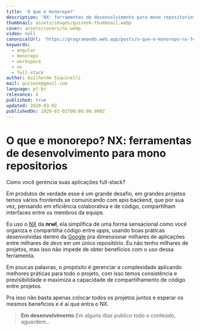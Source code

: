 ```yaml
---
title: 'O que e monorepo?'
description: 'NX: ferramentas de desenvolvimento para mono repositorios'
thumbnail: assets/images/guiseek-thumbnail.webp
cover: assets/covers/nx.webp
video: null
canonicalUrl: 'https://programando.web.app/posts/o-que-e-monorepo-nx-ferramentas-de-desenvolvimento-para-mono-repositorios'
keywords:
  - angular
  - monorepo
  - workspace
  - nx
  - full-stack
author: Guilherme Siquinelli
mail: guiseek@gmail.com
language: pt-br
relevance: 4
published: true
updated: 2020-03-02
publishedOn: 2020-03-02T00:00:00.000Z
---
```


# O que e monorepo? NX: ferramentas de desenvolvimento para mono repositorios

Como você gerencia suas aplicações full-stack?

Em produtos de verdade esse é um grande desafio, em grandes projetos temos  vários frontends se comunicando com apis backend, que por sua vez, pensando em eficiência colaborativa e de código, compartilham interfaces entre os membros da equipe.

Eu uso o [NX] da __nrwl__, ela simplifica de uma forma sensacional como você organiza e compartilha código entre _apps_, usando boas práticas desenvolvidas dentro da [Google] pra dimensionar milhares de aplicações entre milhares de _devs_ em um único _repositório_.
Eu não tenho milhares de projetos, mas isso não impede de obter benefícios com o uso dessa ferramenta.

Em poucas palavras, o propósito é gerenciar a complexidade aplicando melhores práticas para todo o projeto, com isso temos consistência e previsibilidade e maximiza a capacidade de compartilhamento de código entre projetos.

Pra isso não basta apenas colocar todos os projetos juntos e esperar os mesmos benefícios e é aí que entra o NX.

> __Em desenvolvimento__
> Em alguns dias publico todo o conteúdo, aguardem...


<!-- em escala e é aí que o NX entra nos próximos 10 minutos, veremos.

como a complexidade pode crescer muito rapidamente em um projeto de pilha cheia, construiremos dois.

aplicativos front-end, um com angular e outro com reagir e, em seguida, um compartilhado.

back-end com ninho em cima disso, adicionaremos várias bibliotecas compartilhadas que podem.

ser usado por todos esses três aplicativos, vamos em frente e crie um novo espaço de trabalho do NX.

para ver como ele pode nos ajudar a gerenciar um projeto como esse na linha de comando.

execute npx create NX workspace seguido pelo nome da sua organização ou produto.

nos dará um espaço de trabalho vazio e escreveremos a maior parte do nosso código no.

diretórios de aplicativos e bibliotecas diretamente do NX vai ajudar você.

separar seu código compartilhado do código do aplicativo, por exemplo, você pode.

possui dois aplicativos de front-end, um para seus clientes e outro para seu.

funcionários esses aplicativos viveriam no diretório de aplicativos, mas eles poderiam compartilhar.

elementos comuns da interface do usuário que iriam para o diretório libs, portanto isso funciona muito bem.

quando você tem um sistema de design no qual compartilha elementos comuns da interface do usuário entre vários.

aplicativos, mas você também pode ter um aplicativo de back-end implementado em um servidor de nó.

e se você estiver usando texto datilografado, provavelmente desejará compartilhar interfaces entre.

seu código de front-end e back-end sem precisar duplicar e gerar novamente esse.

codificar essas interfaces também pode viver no diretório libs e ser usado de maneira confiável.

em um aplicativo grande, vamos em frente e imagine que estamos construindo.

um produto para uma empresa de viagens, temos uma equipe de engenheiros angulares que são.

atribuído à criação do aplicativo voltado para o cliente front-end, podemos optar por.

24 estruturas diferentes específicas, como reação angular e SAS, então vamos em frente.

e faça isso pela angular primeiro, nossa equipe de engenheiros deseja usar testes modernos.

ferramentas como Cypress ingest e X oferecem a opção de definir apenas essas coisas.

automaticamente sem nenhuma configuração de sua parte.

agora que nosso espaço de trabalho está configurado para ajuste angular e Cypress, iremos.

adiante e gere um novo aplicativo que criará um novo aplicativo angular exatamente como ele.

faria com a CLI angular, mas adaptada especificamente a este espaço de trabalho, você pode encontrar.

o aplicativo no fluxo do aplicativo junto com uma pasta para teste de ponta a ponta configurada.

com Cypress agora até este ponto, acabamos de usar o terminal para.

execute esses comandos, mas na verdade há uma maneira melhor de fazer isso se você estiver usando.

NX Eu recomendo que você instale o console angular vs o plug-in de código.

O plugin permite navegar facilmente por todos os comandos que você possui.

disposição através do NX, você não precisa memorizar nenhum comando ou pesquisar.

os documentos está tudo bem aqui no seu IDE e.

isso realmente ajuda a gerenciar a complexidade, porque você pode ter dezenas de aplicativos.

e bibliotecas em um único repositório mono, por exemplo, se queremos apenas executar o.

testes de ponta a ponta em nosso aplicativo de reservas atual, podemos fazer isso selecionando o.

opções que queremos e, em seguida, clicar em um botão e que dará um cipreste.

executando en testes para este aplicativo específico e da mesma tela também podemos.

executar nossos testes unitários de componentes que foram montados com baús e outro.

O recurso do console é que ele salva seus comandos na memória para que você possa.

execute-as novamente com as mesmas opções, basta clicar em um botão sem ter.

pensar nisso agora ter esta moeda moderna é muito legal, mas a mais.

os poderosos benefícios do NX começam a surgir à medida que seu aplicativo cresce em complexidade neste momento.

ponto, temos apenas um único cliente enfrentando aplicativo angular, mas vamos imaginar que.

ter uma equipe separada de desenvolvedores que estão trabalhando em um aplicativo de administração interno para.

gerenciar reservas de clientes, mas essa equipe de desenvolvimento prefere usar o.

Agora, como mencionei anteriormente, você pode usar o NX com qualquer projeto JavaScript, mas.

também inclui suporte de primeira classe para reagir, precisamos primeiro ativar o.

reagir ferramentas executando ng adicionar narval reagir e se voltarmos para o console.

agora terá acesso a esquemas especificamente para gerar reagir.

aplicativos e componentes, vamos em frente e geramos nosso aplicativo de reação do administrador.

apenas usando os padrões internos e agora temos um segundo aplicativo nos aplicativos. diretório, juntamente com seu próprio conjunto de testes de ponta a ponta agora, neste ponto, temos um. repositório mono com duas aplicações individuais, mas uma das. conceitos errôneos que você já deve ter ouvido falar é que colocar. todo o seu código em um único repositório mono atrasará seus testes e. pipelines de implantação em um projeto grande, você só deseja reconstruir e testar o. partes do aplicativo que foram afetadas por alterações que podem ser uma. aplicativo individual ou pode haver vários aplicativos que foram. afetado por uma alteração em uma de suas dependências compartilhadas que um ex pode detectar.

onde as alterações de código afetarão o repositório mono, permitindo que você trabalhe com eficiência.

com mudança de isolamento em qualquer escala, se olharmos para o ramo principal do git, você pode.

veja que temos um diretório de trabalho limpo, sem alterações e se formos para o diretório.

console angular no diagrama de dependência, podemos ver os nossos aplicativos aqui, que.

estão atualmente acinzentados porque não há alterações, mas se formos fazer uma.

alterar para o nosso aplicativo de reação, será destacado automaticamente em vermelho e.

porque o NX sabe quais aplicativos são afetados por alterações no ramo atual, podemos.

testar e construir aqueles em isolamento e é isso que Narwhal significa quando eles.

falar sobre o desenvolvimento como o Google, porque uma empresa como o Google pode ter.

milhares de aplicativos em um único repositório mono e a única maneira de operá-los em.

escala é entender quais aplicativos são afetados pela mudança se você olhar para o.

comandos sob o console angular, você verá um monte deles que são.

prefixados por afetados, esses comandos permitem que as equipes trabalhem simultaneamente em.

vários aplicativos ou bibliotecas e poder construí-los e testá-los isoladamente, sem.

ter que se preocupar com tudo o que está acontecendo no repositório mono isso é.

especialmente importante quando você começa a falar sobre código que pode afetar.

vários aplicativos, podemos demonstrar que, gerando uma biblioteca com o NX que.

ser usado pelos aplicativos angulares e de reação, vamos em frente e chamamos isso de nosso.

biblioteca de utilitários e porque eu usei o esquema padrão ele só vai.

gerar um projeto datilografado de baunilha, mas você pode gerar estruturas específicas.

bibliotecas também agora outro recurso que quero salientar antes de irmos a qualquer.

Além disso, você tem a opção de adicionar tags às suas bibliotecas..

tags let completamente opcionais permitem controlar quais tipos de aplicativos podem ser usados.

esta biblioteca como uma dependência, por exemplo, você pode ter um front-end compartilhado.

biblioteca que toca o Dom que você não gostaria de ser usado por um nó.

projeto, portanto, se um desenvolvedor de back-end tentar usar essa biblioteca como uma dependência,.

receberá um erro de limpeza que lhes dirá que é uma má ideia agora, se você já.

criou uma biblioteca compartilhável, você sabe que existem muitas etapas necessárias.

para configurar seu texto datilografado, configurar seus scripts de construção e todos os seus testes.

utilitários, mas como você está prestes a ver o NX torna todo esse processo completamente.

trivial, neste ponto, vamos entrar no código fonte da nossa biblioteca de utilitários.

e vou exportar uma variável chamada foguete unicórnio que pode.

alguns caracteres emoji porque nossa equipe de design disse que precisamos mostrar esses.

caracteres em cada página inicial de cada aplicativo em toda a empresa.

Agora, o mais impressionante do NX é que ele simplifica bastante o compartilhamento de código no.

No início deste vídeo, configuramos esse espaço de trabalho com um nome de organização e.

agora podemos importar todo o nosso código compartilhado desse namespace, começando com o @.

símbolo toda a configuração é feita para nós, então tudo o que precisamos fazer é importar o.

código que queremos usar, vamos começar fazendo isso em nosso aplicativo angular e depois.

vamos mudar para reagir e fazer a mesma coisa lá então agora temos dois.

aplicativos JavaScript front-end que compartilham um conjunto comum de utilitários agora realmente.

O mais surpreendente é que o NX acompanhará todos os aplicativos que dependem do.

biblioteca compartilhada, vamos imaginar que nossa equipe de design chegue até nós e diga.

que precisamos adicionar um emoji adicional a essa sequência se fizermos essa alteração em.

um ramo git limpo e, em seguida, volte ao diagrama de dependência que podemos ver.

exatamente quais aplicativos são afetados pela mudança, mesmo que não tenhamos realmente.

mudar qualquer coisa nos principais aplicativos front-end, eles ainda estarão.

destacado em vermelho porque eles dependem da biblioteca de utilitários que fez.

mudar e também vale ressaltar que há um comando adicional.

fornecido pelo NX que o ajudará a visualizar todo o gráfico de dependência.

com as bibliotecas afetadas sendo descritas em vermelho agora, neste ponto, temos.

só falamos sobre código de front-end, mas o NX também pode lidar com o nó do lado do servidor.

projetos com suporte de primeira classe para nest e Express nesta demonstração, usaremos.

aninhar e a primeira coisa que vamos fazer é optar pelos esquemas e depois vamos.

no console angular e encontre o comando para gerar um novo ninho.

O aplicativo fornecerá ao back-end um nome de API e sua responsabilidade é.

buscar itens do banco de dados relacionados a reservas de clientes, isso adiciona outro aplicativo.

para a história do aplicativo, mas desta vez sem testes de ponta a ponta, porque é uma.

projeto de back-end agora uma das coisas mais comuns para compartilhar entre seus.

código front-end e back-end são suas interfaces de texto datilografado que um ninho deseja.

para ler e gravar dados em um banco de dados de back-end e verifique se esses dados.

tem uma forma específica com uma interface de texto, mas provavelmente também desejará.

intellisense quando lemos esses dados e os usamos em nossos aplicativos front-end.

o que estou fazendo agora é criar outra biblioteca do NX e depois vou adicionar um.

interface datilografada, chamada reserva, colocando esse código em um.

biblioteca compartilhada, agora podemos usá-la em qualquer um de nossos aplicativos front-end ou back-end.

Além disso, podemos aproveitar o gráfico de dependência para descobrir exatamente.

quais aplicativos dependem desse tipo de dados; portanto, se essa interface mudar, então você.

saber exatamente quais aplicativos testar para criar e, finalmente, implantar em sua produção.

então há muitos benefícios óbvios para.

uma ferramenta como NX coisas como ferramentas de teste modernas como Cypress ingerir um.

gráfico de dependência que o ajudará a dimensionar um repo mono para um tamanho infinitamente grande.

equipe, bem como executores de tarefas e geradores de Co para manter seu projeto.

organizado e o resultado final é um conjunto de ferramentas que ajudarão você a desenvolver.

O Google oferece à sua organização uma maneira previsível de colaborar e.

automatize aplicativos Web complexos em grande escala. Confira o tutorial completo sobre o NX.

dev para aprender mais
---
title: 'O que e monorepo?'
description: 'NX: ferramentas de desenvolvimento para mono repositorios'
thumbnail: assets/images/guiseek-thumbnail.jpg
cover: null
video: mVKMse-gFBI
keywords:
  - angular
  - monorepo
  - workspace
  - nx
  - full-stack
author: Guilherme Siquinelli
mail: guiseek@gmail.com
published: true
updated: 2020-03-02
publishedOn: 2020-03-02T00:00:00.000Z
---

# O que e monorepo? NX: ferramentas de desenvolvimento para mono repositorios

Como você gerencia suas aplicações full-stack?

Em produtos de verdade esse é um grande desafio, em grandes projetos temos  vários frontends se comunicando com apis backend, que por sua vez, pensando em eficiência colaborativa e de código, compartilham interfaces entre os membros da equipe.

Eu uso o [NX] da __nrwl__, ela simplifica de uma forma sensacional como você organiza e compartilha código entre _apps_, usando boas práticas desenvolvidas dentro da [Google] pra dimensionar milhares de aplicações entre milhares de _devs_ em um único _repositório_.
Eu não tenho milhares de projetos, mas isso não impede de obter benefícios com o uso dessa ferramenta.

Em poucas palavras, o propósito é gerenciar a complexidade aplicando melhores práticas para todo o projeto, com isso temos consistência e previsibilidade e maximiza a capacidade de compartilhamento de código entre projetos.

Pra isso não basta apenas colocar todos os projetos juntos e esperar os mesmos benefícios e é aí que entra o NX.

em escala e é aí que o NX entra nos próximos 10 minutos, veremos.

como a complexidade pode crescer muito rapidamente em um projeto de pilha cheia, construiremos dois.

aplicativos front-end, um com angular e outro com reagir e, em seguida, um compartilhado.

back-end com ninho em cima disso, adicionaremos várias bibliotecas compartilhadas que podem.

ser usado por todos esses três aplicativos, vamos em frente e crie um novo espaço de trabalho do NX.

para ver como ele pode nos ajudar a gerenciar um projeto como esse na linha de comando.

execute npx create NX workspace seguido pelo nome da sua organização ou produto.

nos dará um espaço de trabalho vazio e escreveremos a maior parte do nosso código no.

diretórios de aplicativos e bibliotecas diretamente do NX vai ajudar você.

separar seu código compartilhado do código do aplicativo, por exemplo, você pode.

possui dois aplicativos de front-end, um para seus clientes e outro para seu.

funcionários esses aplicativos viveriam no diretório de aplicativos, mas eles poderiam compartilhar.

elementos comuns da interface do usuário que iriam para o diretório libs, portanto isso funciona muito bem.

quando você tem um sistema de design no qual compartilha elementos comuns da interface do usuário entre vários.

aplicativos, mas você também pode ter um aplicativo de back-end implementado em um servidor de nó.

e se você estiver usando texto datilografado, provavelmente desejará compartilhar interfaces entre.

seu código de front-end e back-end sem precisar duplicar e gerar novamente esse.

codificar essas interfaces também pode viver no diretório libs e ser usado de maneira confiável.

em um aplicativo grande, vamos em frente e imagine que estamos construindo.

um produto para uma empresa de viagens, temos uma equipe de engenheiros angulares que são.

atribuído à criação do aplicativo voltado para o cliente front-end, podemos optar por.

24 estruturas diferentes específicas, como reação angular e SAS, então vamos em frente.

e faça isso pela angular primeiro, nossa equipe de engenheiros deseja usar testes modernos.

ferramentas como Cypress ingest e X oferecem a opção de definir apenas essas coisas.

automaticamente sem nenhuma configuração de sua parte.

agora que nosso espaço de trabalho está configurado para ajuste angular e Cypress, iremos.

adiante e gere um novo aplicativo que criará um novo aplicativo angular exatamente como ele.

faria com a CLI angular, mas adaptada especificamente a este espaço de trabalho, você pode encontrar.

o aplicativo no fluxo do aplicativo junto com uma pasta para teste de ponta a ponta configurada.

com Cypress agora até este ponto, acabamos de usar o terminal para.

execute esses comandos, mas na verdade há uma maneira melhor de fazer isso se você estiver usando.

NX Eu recomendo que você instale o console angular vs o plug-in de código.

O plugin permite navegar facilmente por todos os comandos que você possui.

disposição através do NX, você não precisa memorizar nenhum comando ou pesquisar.

os documentos está tudo bem aqui no seu IDE e.

isso realmente ajuda a gerenciar a complexidade, porque você pode ter dezenas de aplicativos.

e bibliotecas em um único repositório mono, por exemplo, se queremos apenas executar o.

testes de ponta a ponta em nosso aplicativo de reservas atual, podemos fazer isso selecionando o.

opções que queremos e, em seguida, clicar em um botão e que dará um cipreste.

executando en testes para este aplicativo específico e da mesma tela também podemos.

executar nossos testes unitários de componentes que foram montados com baús e outro.

O recurso do console é que ele salva seus comandos na memória para que você possa.

execute-as novamente com as mesmas opções, basta clicar em um botão sem ter.

pensar nisso agora ter esta moeda moderna é muito legal, mas a mais.

os poderosos benefícios do NX começam a surgir à medida que seu aplicativo cresce em complexidade neste momento.

ponto, temos apenas um único cliente enfrentando aplicativo angular, mas vamos imaginar que.

ter uma equipe separada de desenvolvedores que estão trabalhando em um aplicativo de administração interno para.

gerenciar reservas de clientes, mas essa equipe de desenvolvimento prefere usar o.

Agora, como mencionei anteriormente, você pode usar o NX com qualquer projeto JavaScript, mas.

também inclui suporte de primeira classe para reagir, precisamos primeiro ativar o.

reagir ferramentas executando ng adicionar narval reagir e se voltarmos para o console.

agora terá acesso a esquemas especificamente para gerar reagir.

aplicativos e componentes, vamos em frente e geramos nosso aplicativo de reação do administrador.

apenas usando os padrões internos e agora temos um segundo aplicativo nos aplicativos. diretório, juntamente com seu próprio conjunto de testes de ponta a ponta agora, neste ponto, temos um. repositório mono com duas aplicações individuais, mas uma das. conceitos errôneos que você já deve ter ouvido falar é que colocar. todo o seu código em um único repositório mono atrasará seus testes e. pipelines de implantação em um projeto grande, você só deseja reconstruir e testar o. partes do aplicativo que foram afetadas por alterações que podem ser uma. aplicativo individual ou pode haver vários aplicativos que foram. afetado por uma alteração em uma de suas dependências compartilhadas que um ex pode detectar.

onde as alterações de código afetarão o repositório mono, permitindo que você trabalhe com eficiência.

com mudança de isolamento em qualquer escala, se olharmos para o ramo principal do git, você pode.

veja que temos um diretório de trabalho limpo, sem alterações e se formos para o diretório.

console angular no diagrama de dependência, podemos ver os nossos aplicativos aqui, que.

estão atualmente acinzentados porque não há alterações, mas se formos fazer uma.

alterar para o nosso aplicativo de reação, será destacado automaticamente em vermelho e.

porque o NX sabe quais aplicativos são afetados por alterações no ramo atual, podemos.

testar e construir aqueles em isolamento e é isso que Narwhal significa quando eles.

falar sobre o desenvolvimento como o Google, porque uma empresa como o Google pode ter.

milhares de aplicativos em um único repositório mono e a única maneira de operá-los em.

escala é entender quais aplicativos são afetados pela mudança se você olhar para o.

comandos sob o console angular, você verá um monte deles que são.

prefixados por afetados, esses comandos permitem que as equipes trabalhem simultaneamente em.

vários aplicativos ou bibliotecas e poder construí-los e testá-los isoladamente, sem.

ter que se preocupar com tudo o que está acontecendo no repositório mono isso é.

especialmente importante quando você começa a falar sobre código que pode afetar.

vários aplicativos, podemos demonstrar que, gerando uma biblioteca com o NX que.

ser usado pelos aplicativos angulares e de reação, vamos em frente e chamamos isso de nosso.

biblioteca de utilitários e porque eu usei o esquema padrão ele só vai.

gerar um projeto datilografado de baunilha, mas você pode gerar estruturas específicas.

bibliotecas também agora outro recurso que quero salientar antes de irmos a qualquer.

Além disso, você tem a opção de adicionar tags às suas bibliotecas..

tags let completamente opcionais permitem controlar quais tipos de aplicativos podem ser usados.

esta biblioteca como uma dependência, por exemplo, você pode ter um front-end compartilhado.

biblioteca que toca o Dom que você não gostaria de ser usado por um nó.

projeto, portanto, se um desenvolvedor de back-end tentar usar essa biblioteca como uma dependência,.

receberá um erro de limpeza que lhes dirá que é uma má ideia agora, se você já.

criou uma biblioteca compartilhável, você sabe que existem muitas etapas necessárias.

para configurar seu texto datilografado, configurar seus scripts de construção e todos os seus testes.

utilitários, mas como você está prestes a ver o NX torna todo esse processo completamente.

trivial, neste ponto, vamos entrar no código fonte da nossa biblioteca de utilitários.

e vou exportar uma variável chamada foguete unicórnio que pode.

alguns caracteres emoji porque nossa equipe de design disse que precisamos mostrar esses.

caracteres em cada página inicial de cada aplicativo em toda a empresa.

Agora, o mais impressionante do NX é que ele simplifica bastante o compartilhamento de código no.

No início deste vídeo, configuramos esse espaço de trabalho com um nome de organização e.

agora podemos importar todo o nosso código compartilhado desse namespace, começando com o @.

símbolo toda a configuração é feita para nós, então tudo o que precisamos fazer é importar o.

código que queremos usar, vamos começar fazendo isso em nosso aplicativo angular e depois.

vamos mudar para reagir e fazer a mesma coisa lá então agora temos dois.

aplicativos JavaScript front-end que compartilham um conjunto comum de utilitários agora realmente.

O mais surpreendente é que o NX acompanhará todos os aplicativos que dependem do.

biblioteca compartilhada, vamos imaginar que nossa equipe de design chegue até nós e diga.

que precisamos adicionar um emoji adicional a essa sequência se fizermos essa alteração em.

um ramo git limpo e, em seguida, volte ao diagrama de dependência que podemos ver.

exatamente quais aplicativos são afetados pela mudança, mesmo que não tenhamos realmente.

mudar qualquer coisa nos principais aplicativos front-end, eles ainda estarão.

destacado em vermelho porque eles dependem da biblioteca de utilitários que fez.

mudar e também vale ressaltar que há um comando adicional.

fornecido pelo NX que o ajudará a visualizar todo o gráfico de dependência.

com as bibliotecas afetadas sendo descritas em vermelho agora, neste ponto, temos.

só falamos sobre código de front-end, mas o NX também pode lidar com o nó do lado do servidor.

projetos com suporte de primeira classe para nest e Express nesta demonstração, usaremos.

aninhar e a primeira coisa que vamos fazer é optar pelos esquemas e depois vamos.

no console angular e encontre o comando para gerar um novo ninho.

O aplicativo fornecerá ao back-end um nome de API e sua responsabilidade é.

buscar itens do banco de dados relacionados a reservas de clientes, isso adiciona outro aplicativo.

para a história do aplicativo, mas desta vez sem testes de ponta a ponta, porque é uma.

projeto de back-end agora uma das coisas mais comuns para compartilhar entre seus.

código front-end e back-end são suas interfaces de texto datilografado que um ninho deseja.

para ler e gravar dados em um banco de dados de back-end e verifique se esses dados.

tem uma forma específica com uma interface de texto, mas provavelmente também desejará.

intellisense quando lemos esses dados e os usamos em nossos aplicativos front-end.

o que estou fazendo agora é criar outra biblioteca do NX e depois vou adicionar um.

interface datilografada, chamada reserva, colocando esse código em um.

biblioteca compartilhada, agora podemos usá-la em qualquer um de nossos aplicativos front-end ou back-end.

Além disso, podemos aproveitar o gráfico de dependência para descobrir exatamente.

quais aplicativos dependem desse tipo de dados; portanto, se essa interface mudar, então você.

saber exatamente quais aplicativos testar para criar e, finalmente, implantar em sua produção.

então há muitos benefícios óbvios para.

uma ferramenta como NX coisas como ferramentas de teste modernas como Cypress ingerir um.

gráfico de dependência que o ajudará a dimensionar um repo mono para um tamanho infinitamente grande.

equipe, bem como executores de tarefas e geradores de Co para manter seu projeto.

organizado e o resultado final é um conjunto de ferramentas que ajudarão você a desenvolver.

O Google oferece à sua organização uma maneira previsível de colaborar e.

automatize aplicativos Web complexos em grande escala. Confira o tutorial completo sobre o NX.

dev para aprender mais -->


[NX]: https://nx.dev
[Google]: https://google.com


